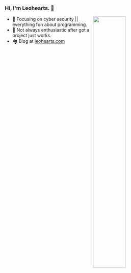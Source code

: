 ### Hi, I'm Leohearts. 👋

<a href="https://github.com/leohearts?tab=repositories">
  <img align="right" src="https://github-readme-stats.vercel.app/api?username=leohearts&show_icons=true&title_color=000&icon_color=0099ff&text_color=000&bg_color=ffffff" width="45%" />
</a>


- 🔐 Focusing on cyber security || everything fun about programming.
- 🤔 Not always enthusiastic after got a project just works.
- 🏘 Blog at [leohearts.com](https://leohearts.com)
